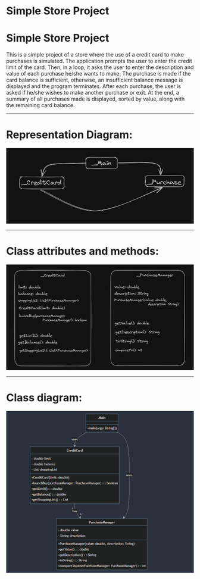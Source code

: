 # **Simple Store Project**


# Simple Store Project

This is a simple project of a store where the use of a credit card to make purchases is simulated. The application prompts the user to enter the credit limit of the card. Then, in a loop, it asks the user to enter the description and value of each purchase he/she wants to make. The purchase is made if the card balance is sufficient, otherwise, an insufficient balance message is displayed and the program terminates. After each purchase, the user is asked if he/she wishes to make another purchase or exit. At the end, a summary of all purchases made is displayed, sorted by value, along with the remaining card balance.

-------------
# Representation Diagram:

![img_1.png](extras%2Fimg_1.png)

-----------
# Class attributes and methods:

![img_2.png](extras%2Fimg_2.png)

----------
# Class diagram:

![img.png](extras%2Fimg.png)